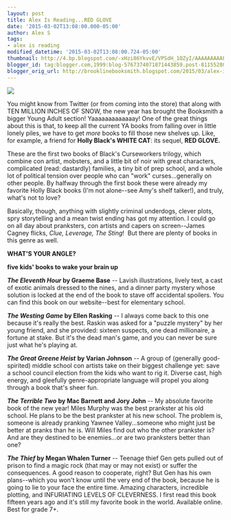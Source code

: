 ```yaml
---
layout: post
title: Alex Is Reading...RED GLOVE
date: '2015-03-02T13:08:00.000-05:00'
author: Alex S
tags:
- alex is reading
modified_datetime: '2015-03-02T13:08:00.724-05:00'
thumbnail: http://4.bp.blogspot.com/-xHzi86YkvvE/VPSdH_1OZyI/AAAAAAAAAFg/QOWERcKHFI8/s72-c/red%2Bglove.jpg
blogger_id: tag:blogger.com,1999:blog-5767374071871443859.post-8115528031677246661
blogger_orig_url: http://brooklinebooksmith.blogspot.com/2015/03/alex-is-readingred-glove.html
---
```

[![](http://4.bp.blogspot.com/-xHzi86YkvvE/VPSdH_1OZyI/AAAAAAAAAFg/QOWERcKHFI8/s1600/red%2Bglove.jpg)](http://4.bp.blogspot.com/-xHzi86YkvvE/VPSdH_1OZyI/AAAAAAAAAFg/QOWERcKHFI8/s1600/red%2Bglove.jpg)

You might know from Twitter (or from coming into the store) that along with TEN MILLION INCHES OF SNOW, the new year has brought the Booksmith a bigger Young Adult section! Yaaaaaaaaaaaaay! One of the great things about this is that, to keep all the current YA books from falling over in little lonely piles, we have to get _more_ books to fill those new shelves up. Like, for example, a friend for **Holly Black's WHITE CAT**: its sequel, **RED GLOVE.**  

These are the first two books of Black's Curseworkers trilogy, which combine con artist, mobsters, and a little bit of noir with great characters, complicated (read: dastardly) families, a tiny bit of prep school, and a whole lot of political tension over people who can "work" curses...generally on other people. By halfway through the first book these were already my favorite Holly Black books (I'm not alone--see Amy's shelf talker!), and truly, what's not to love?  

Basically, though, anything with slightly criminal underdogs, clever plots, spry storytelling and a mean twist ending has got my attention. I could go on all day about pranksters, con artists and capers on screen--James Cagney flicks, _Clue, Leverage, The Sting_!  But there are plenty of books in this genre as well.  

**WHAT'S YOUR ANGLE?**

**five kids' books to wake your brain up**

**_The Eleventh Hour_ by Graeme Base** -- Lavish illustrations, lively text, a cast of exotic animals dressed to the nines, and a dinner party mystery whose solution is locked at the end of the book to stave off accidental spoilers. You can find this book on our website--best for elementary school.

**_The Westing Game_ by Ellen Rasking** -- I always come back to this one because it's really the best. Raskin was asked for a "puzzle mystery" by her young friend, and she provided: sixteen suspects, one dead millionaire, a fortune at stake. But it's the dead man's game, and you can never be sure just what he's playing at.

_**The Great Greene Heist**_ **by Varian Johnson** -- A group of (generally good-spirited) middle school con artists take on their biggest challenge yet: save a school council election from the kids who want to rig it. Diverse cast, high energy, and gleefully genre-appropriate language will propel you along through a book that's sheer fun.

_**The Terrible Two**_ **by Mac Barnett and Jory John** -- My absolute favorite book of the new year! Miles Murphy was the best prankster at his old school. He plans to be the best prankster at his new school. The problem is, someone is already pranking Yawnee Valley...someone who might just be better at pranks than he is. Will Miles find out who the other prankster is? And are they destined to be enemies...or are two pranksters better than one? 

**_The Thief_ by Megan Whalen Turner** -- Teenage thief Gen gets pulled out of prison to find a magic rock (that may or may not exist) or suffer the consequences. A good reason to cooperate, right? But Gen has his own plans--which you won't know until the very end of the book, because he is going to lie to your face the entire time. Amazing characters, incredible plotting, and INFURIATING LEVELS OF CLEVERNESS. I first read this book fifteen years ago and it's still my favorite book in the world. Available online. Best for grade 7+.